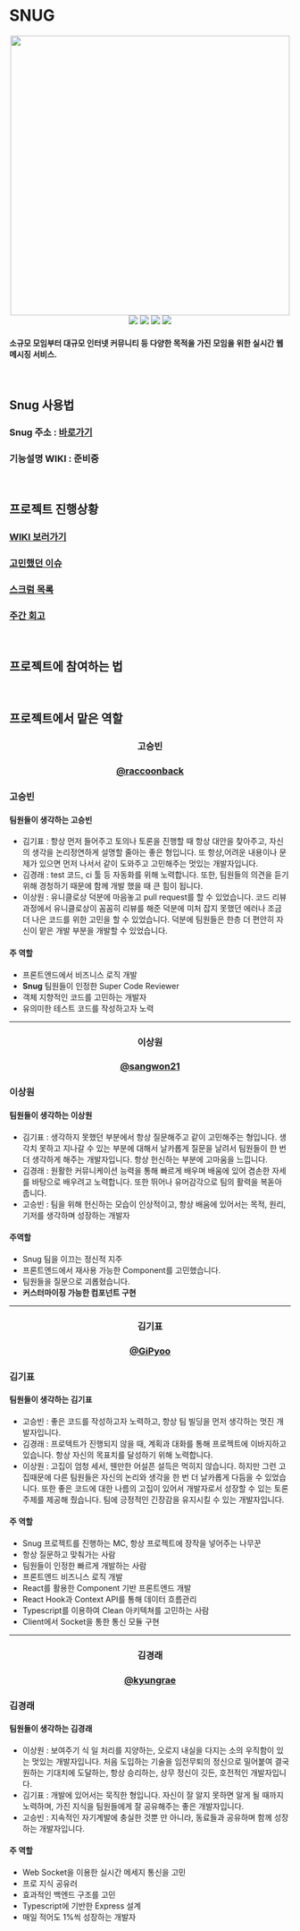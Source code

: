 # SNUG
<p align="center">
    <img width="500px" src="https://user-images.githubusercontent.com/44811887/69315262-6c8d5800-0c79-11ea-8d87-ccd8f8d98826.png">
    <br>
<img src="https://img.shields.io/github/license/connect-foundation/2019-08">
<img src="https://img.shields.io/github/issues/connect-foundation/2019-08">
<img src="https://img.shields.io/github/v/tag/connect-foundation/2019-08">
<img src="https://img.shields.io/npm/v/npm/latest">
</p>

#### 소규모 모임부터 대규모 인터넷 커뮤니티 등 다양한 목적을 가진 모임을 위한 실시간 웹 메시징 서비스.  

<br>

## Snug 사용법

### Snug 주소 : [바로가기](https://www.boost-snug.com/)

### 기능설명 WIKI : 준비중

<br>

## 프로젝트 진행상황

### [WIKI 보러가기](https://github.com/connect-foundation/2019-08/wiki)

### [고민했던 이슈](https://github.com/connect-foundation/2019-08/wiki/%ED%86%A0%EC%9D%98%EC%99%80-%ED%86%A0%EB%A1%A0%EA%B3%BC-%ED%9D%AC%EC%9D%98)

### [스크럼 목록](https://github.com/connect-foundation/2019-08/wiki/%EB%8D%B0%EC%9D%BC%EB%A6%AC-%EC%8A%A4%ED%81%AC%EB%9F%BC)

### [주간 회고](https://github.com/connect-foundation/2019-08/wiki/%EC%A3%BC%EA%B0%84-%ED%9A%8C%EA%B3%A0)

<br>

## 프로젝트에 참여하는 법 


<br>

## 프로젝트에서 맡은 역할

<p align="center" style="text-align:center;">
</p>
<h3 align="center" >고승빈</h3> 
<h3 align="center" ><a href="https://github.com/raccoonback">@raccoonback</a></h3> 

### 고승빈 

#### 팀원들이 생각하는 **고승빈**
- 김기표 : 항상 먼저 들어주고  토의나 토론을 진행할 때 항상 대안을 찾아주고, 자신의 생각을 논리정연하게 설명할 줄아는 좋은 형입니다. 또 항상,어려운 내용이나 문제가 있으면 먼저 나서서 같이 도와주고 고민해주는 멋있는 개발자입니다.
- 김경래 : test 코드, ci 툴 등 자동화를 위해 노력합니다. 또한, 팀원들의 의견을 듣기 위해 경청하기 때문에 함께 개발 했을 때 큰 힘이 됩니다.
- 이상원 : 유니클로상 덕분에 마음놓고 pull request를 할 수 있었습니다. 코드 리뷰 과정에서 유니클로상이 꼼꼼히 리뷰를 해준 덕분에 미처 잡지 못했던 에러나 조금 더 나은 코드를 위한 고민을 할 수 있었습니다. 덕분에 팀원들은 한층 더 편안히 자신이 맡은 개발 부분을 개발할 수 있었습니다. 

#### 주 역할
- 프론트엔드에서 비즈니스 로직 개발
- **Snug** 팀원들이 인정한 Super Code Reviewer 
- 객체 지향적인 코드를 고민하는 개발자
- 유의미한 테스트 코드를 작성하고자 노력



<hr/>
<p align="center" style="text-align:center;">
</p>
<h3 align="center" >이상원</h3> 
<h3 align="center" ><a href="https://github.com/sangwon21">@sangwon21</a></h3> 

### 이상원


#### 팀원들이 생각하는 **이상원**
- 김기표 : 생각하지 못했던 부분에서 항상 질문해주고 같이 고민해주는 형입니다. 생각치 못하고 지나갈 수 있는 부분에 대해서 날카롭게 질문을 날려서 팀원들이 한 번 더 생각하게 해주는 개발자입니다. 항상 헌신하는 부분에 고마움을 느낍니다.
- 김경래 : 원활한 커뮤니케이션 능력을 통해 빠르게 배우며 배움에 있어 겸손한 자세를 바탕으로 배우려고 노력합니다. 또한 뛰어나 유머감각으로 팀의 활력을 복돋아 줍니다.
- 고승빈 : 팀을 위해 헌신하는 모습이 인상적이고, 항상 배움에 있어서는 목적, 원리, 기저를 생각하며 성장하는 개발자


#### 주역할 
- Snug 팀을 이끄는 정신적 지주
- 프론트엔드에서 재사용 가능한 Component를 고민했습니다. 
- 팀원들을 질문으로 괴롭혔습니다.
- **커스터마이징 가능한 컴포넌트 구현**

<hr/>

<p align="center" style="text-align:center;">
</p>
<h3 align="center">김기표</h3> 
<h3 align="center"><a href="https://github.com/GiPyoo">@GiPyoo</a></h3>

### 김기표


#### 팀원들이 생각하는 **김기표**
- 고승빈 : 좋은 코드를 작성하고자 노력하고, 항상 팀 빌딩을 먼저 생각하는 멋진 개발자입니다. 
- 김경래 : 프로텍트가 진행되지 않을 때, 계획과 대화를 통해 프로젝트에 이바지하고 있습니다. 항상 자신의 목표치를 달성하기 위해 노력합니다.
- 이상원 : 고집이 엄청 세서, 웬만한 어설픈 설득은 먹히지 않습니다. 하지만 그런 고집때문에 다른 팀원들은 자신의 논리와 생각을 한 번 더 날카롭게 다듬을 수 있었습니다. 또한 좋은 코드에 대한 나름의 고집이 있어서 개발자로서 성장할 수 있는 토론 주제를 제공해 줬습니다. 팀에 긍정적인 긴장감을 유지시킬 수 있는 개발자입니다.


#### 주 역할
- Snug 프로젝트를 진행하는 MC, 항상 프로젝트에 장작을 넣어주는 나무꾼
- 항상 질문하고 맞춰가는 사람
- 팀원들이 인정한 빠르게 개발하는 사람
- 프론트엔드 비즈니스 로직 개발
- React를 활용한 Component 기반 프론트엔드 개발
- React Hook과 Context API를 통해 데이터 흐름관리
- Typescript를 이용하여 Clean 아키텍쳐를 고민하는 사람
- Client에서 Socket을 통한 통신 모듈 구현

<hr/>

<p align="center" style="text-align:center;">

</p>
<h3 align="center">김경래</h3>

<h3 align="center"><a href="https://github.com/kyungrae">@kyungrae</a></h3> 

### 김경래


#### 팀원들이 생각하는 **김경래**
- 이상원 : 보여주기 식 일 처리를 지양하는, 오로지 내실을 다지는 소의 우직함이 있는 멋있는 개발자입니다. 처음 도입하는 기술을 임전무퇴의 정신으로 밀어붙여 결국 원하는 기대치에 도달하는, 항상 승리하는, 상무 정신이 깃든, 호전적인 개발자입니다.
- 김기표 : 개발에 있어서는 묵직한 형입니다. 자신이 잘 알지 못하면 알게 될 때까지 노력하며, 가진 지식을 팀원들에게 잘 공유해주는 좋은 개발자입니다.
- 고승빈 : 지속적인 자기계발에 충실한 것뿐 만 아니라, 동료들과 공유하며 함께 성장하는 개발자입니다.

#### 주 역할
- Web Socket을 이용한 실시간 메세지 통신을 고민
- 프로 지식 공유러
- 효과적인 백엔드 구조를 고민
- Typescript에 기반한 Express 설계
- 매일 적어도 1%씩 성장하는 개발자
